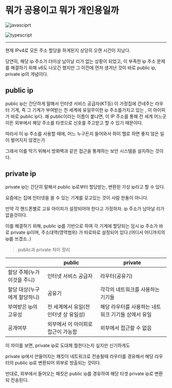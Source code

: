 # **뭐가 공용이고 뭐가 개인용일까**

![javasciprt](https://img.shields.io/badge/javascript-up%20to%20date-yellow)

![typescript](https://img.shields.io/badge/typescript-up%20to%20date-blue)

---

현재 IPv4로 모든 주소 할당을 하게된지 상당히 오랜 시간이 지났다.

당연히, 해당 ip 주소가 더이상 남아날 리가 없는 상황이 되었고, 이 부족한 ip 주소 문제를 해결하기 위해 v6도 나오긴 했지만 그 이전에 먼저 생겨난 것이 바로 public ip, private ip의 개념이다.

## public ip

public ip는 간단하게 말해서 인터넷 서비스 공급자(KT등) 이 가정집에 건네주는 라우터 기계, 즉 그 기계가 부여받는 전 세계에 유일무이한 ip 주소를가지고 있는 , 이 아이피가 바로 public ip다. 왜 public이라는 이름이 붙냐면, 이 IP 주소를 통해 전 세계 어느곳이든 외부에서 해당 주소를 타겟으로 신호를 주고받고 할 수 있기 때문이다.

따라서 이 ip 주소를 사용할 때에, 어느 누구든지 들어와서 하이 헬로 하면 좋지 않은 일이 벌어지지 않겠는가

그래서 이를 막기 위해서 방화벽과 같은 접근을 통제하는 보안 시스템을 설치하는 것이다.

## private ip

private ip는 간단히 말해서 public ip로부터 할당받는, 변환된 가상 ip라고 할 수 있다.

요즘에는 집에 인터넷을 쓸 수 있는 기계를 갖고있는 것이 사람 한둘이 아니다.

만약 각 핸드폰별로 고유 아이피가 설정되어야 한다고 가정하자. ip 주소가 남아날 리가 없을것이다.

이를 해결하기 위해, public ip를 기반으로 하여 각 기계에 할당되는 임시 ip 주소가 바로 private ip이며, 주소대역(영역범위) 가 따로따로 설정되어 있다.(어디서 어디까지의 ip를 쓰겠소..)

> public과 private 차이 정리

<table>
    <thead>
        <tr>
            <th></th>
            <th>public</th>
            <th>private</th>
        </tr>
    </thead>
    <tbody>
        <tr>
            <td>할당 주체(누가 이것을 주니)</td>
            <td>인터넷 서비스 공급자</td>
            <td>라우터(공유기)</td>
        </tr>
        <tr>
            <td>할당 대상(누구에게 할당하니)</td>
            <td>공유기</td>
            <td>각각의 네트워크를 사용하는 기기들</td>
        </tr>
         <tr>
            <td>부여받은 Ip의 고유성</td>
            <td>전 세계에서 유일(전 인터넷 상 유일성)</td>
            <td>해당 라우터를 사용하는 네트워크 기기들 상에서 유일</td>
        </tr>
         <tr>
            <td>공개여부</td>
            <td>외부에서 이 아이피로 접근이 가능함</td>
            <td>외부에서 접근할 수 없음</td>
        </tr>
    </tbody>
</table>

이 차이를 보면, private ip로 도대체 뭘한다는지 싶지만 신기하게도

private ip에서 만들어지는 패킷이 네트워크로 전송될때 라우터를 경유해서
해당 라우터의 public ip로 변환되어 외부로 방출되는 것이다.

반대로, 외부에서 들어오는 패킷은 public ip를 경유하여 해당 타겟 private ip로 변환되 전송된다.
